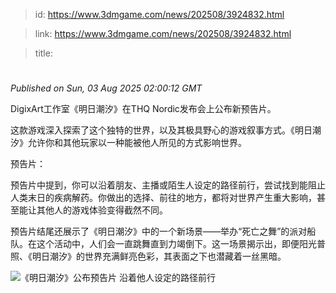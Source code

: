 > id: https://www.3dmgame.com/news/202508/3924832.html

> link: https://www.3dmgame.com/news/202508/3924832.html

> title: 

# 
_Published on Sun, 03 Aug 2025 02:00:12 GMT_

DigixArt工作室《明日潮汐》在THQ Nordic发布会上公布新预告片。

这款游戏深入探索了这个独特的世界，以及其极具野心的游戏叙事方式。《明日潮汐》允许你和其他玩家以一种能被他人所见的方式影响世界。

预告片：

预告片中提到，你可以沿着朋友、主播或陌生人设定的路径前行，尝试找到能阻止人类末日的疾病解药。你做出的选择、前往的地方，都将对世界产生重大影响，甚至能让其他人的游戏体验变得截然不同。

预告片结尾还展示了《明日潮汐》中的一个新场景——举办“死亡之舞”的派对船队。在这个活动中，人们会一直跳舞直到力竭倒下。这一场景揭示出，即便阳光普照、《明日潮汐》的世界充满鲜亮色彩，其表面之下也潜藏着一丝黑暗。

![《明日潮汐》公布预告片 沿着他人设定的路径前行](https://img.3dmgame.com/uploads/images/news/20250803/1754184924_696236_jpg_r.jpg)
